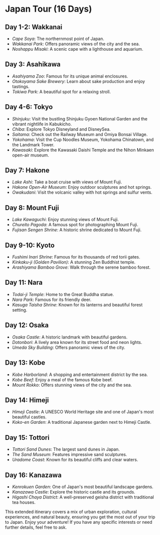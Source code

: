 # Japan Tour (16 Days)

## Day 1-2: Wakkanai
- *Cape Soya*: The northernmost point of Japan.
- *Wakkanai Park*: Offers panoramic views of the city and the sea.
- *Noshappu Misaki*: A scenic cape with a lighthouse and aquarium.

## Day 3: Asahikawa
- *Asahiyama Zoo*: Famous for its unique animal enclosures.
- *Otokoyama Sake Brewery*: Learn about sake production and enjoy tastings.
- *Tokiwa Park*: A beautiful spot for a relaxing stroll.

## Day 4-6: Tokyo
- *Shinjuku*: Visit the bustling Shinjuku Gyoen National Garden and the vibrant nightlife in Kabukicho.
- *Chiba*: Explore Tokyo Disneyland and DisneySea.
- *Saitama*: Check out the Railway Museum and Omiya Bonsai Village.
- *Yokohama*: Visit the Cup Noodles Museum, Yokohama Chinatown, and the Landmark Tower.
- *Kawasaki*: Explore the Kawasaki Daishi Temple and the Nihon Minkaen open-air museum.

## Day 7: Hakone
- *Lake Ashi*: Take a boat cruise with views of Mount Fuji.
- *Hakone Open-Air Museum*: Enjoy outdoor sculptures and hot springs.
- *Owakudani*: Visit the volcanic valley with hot springs and sulfur vents.

## Day 8: Mount Fuji
- *Lake Kawaguchi*: Enjoy stunning views of Mount Fuji.
- *Chureito Pagoda*: A famous spot for photographing Mount Fuji.
- *Fujisan Sengen Shrine*: A historic shrine dedicated to Mount Fuji.

## Day 9-10: Kyoto
- *Fushimi Inari Shrine*: Famous for its thousands of red torii gates.
- *Kinkaku-ji (Golden Pavilion)*: A stunning Zen Buddhist temple.
- *Arashiyama Bamboo Grove*: Walk through the serene bamboo forest.

## Day 11: Nara
- *Todai-ji Temple*: Home to the Great Buddha statue.
- *Nara Park*: Famous for its friendly deer.
- *Kasuga Taisha Shrine*: Known for its lanterns and beautiful forest setting.

## Day 12: Osaka
- *Osaka Castle*: A historic landmark with beautiful gardens.
- *Dotonbori*: A lively area known for its street food and neon lights.
- *Umeda Sky Building*: Offers panoramic views of the city.

## Day 13: Kobe
- *Kobe Harborland*: A shopping and entertainment district by the sea.
- *Kobe Beef*: Enjoy a meal of the famous Kobe beef.
- *Mount Rokko*: Offers stunning views of the city and the sea.

## Day 14: Himeji
- *Himeji Castle*: A UNESCO World Heritage site and one of Japan's most beautiful castles.
- *Koko-en Garden*: A traditional Japanese garden next to Himeji Castle.

## Day 15: Tottori
- *Tottori Sand Dunes*: The largest sand dunes in Japan.
- *The Sand Museum*: Features impressive sand sculptures.
- *Uradome Coast*: Known for its beautiful cliffs and clear waters.

## Day 16: Kanazawa
- *Kenrokuen Garden*: One of Japan's most beautiful landscape gardens.
- *Kanazawa Castle*: Explore the historic castle and its grounds.
- *Higashi Chaya District*: A well-preserved geisha district with traditional tea houses.

This extended itinerary covers a mix of urban exploration, cultural experiences, and natural beauty, ensuring you get the most out of your trip to Japan. Enjoy your adventure! If you have any specific interests or need further details, feel free to ask.
